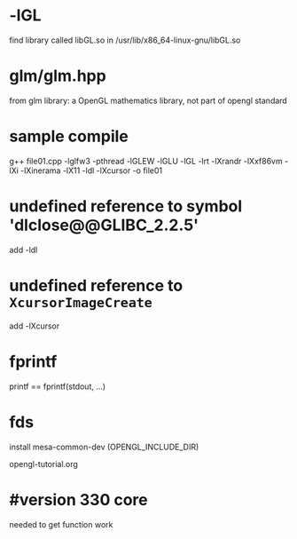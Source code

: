# -lGL
find library called libGL.so in /usr/lib/x86_64-linux-gnu/libGL.so

# glm/glm.hpp
from glm library: a OpenGL mathematics library, not part of opengl standard

# sample compile
g++ file01.cpp -lglfw3 -pthread -lGLEW -lGLU -lGL -lrt -lXrandr -lXxf86vm -lXi -lXinerama -lX11 -ldl -lXcursor -o file01

# undefined reference to symbol 'dlclose@@GLIBC_2.2.5'
add -ldl
# undefined reference to `XcursorImageCreate`
add -lXcursor

# fprintf
printf == fprintf(stdout, ...)

# fds
install mesa-common-dev (OPENGL_INCLUDE_DIR)

opengl-tutorial.org

# #version 330 core
needed to get function work
